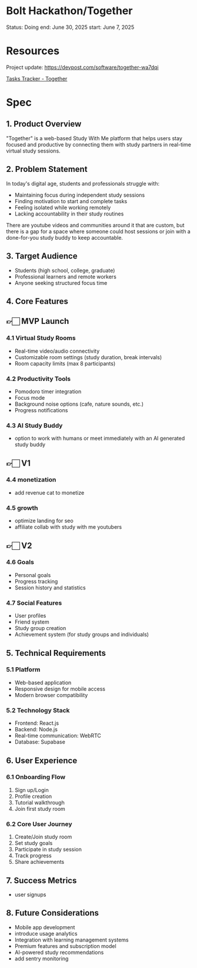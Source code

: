 # Bolt Hackathon/Together

Status: Doing
end: June 30, 2025
start: June 7, 2025

# Resources

Project update: https://devpost.com/software/together-wa7dqi

[Tasks Tracker - Together](Bolt%20Hackathon%20Together%2020a660c95b7e80498e31dd40ce6ca2a9/Tasks%20Tracker%20-%20Together%2020f660c95b7e80bf81c2dfe6629fffbf.csv)

# Spec

## 1. Product Overview

"Together" is a web-based Study With Me platform that helps users stay focused and productive by connecting them with study partners in real-time virtual study sessions.

## 2. Problem Statement

In today's digital age, students and professionals struggle with:

- Maintaining focus during independent study sessions
- Finding motivation to start and complete tasks
- Feeling isolated while working remotely
- Lacking accountability in their study routines

There are youtube videos and communities around it that are custom, but there is a gap for a space where someone could host sessions or join with a done-for-you study buddy to keep accountable.

## 3. Target Audience

- Students (high school, college, graduate)
- Professional learners and remote workers
- Anyone seeking structured focus time

## 4. Core Features

## 👉🏻 MVP Launch

### 4.1 Virtual Study Rooms

- Real-time video/audio connectivity
- Customizable room settings (study duration, break intervals)
- Room capacity limits (max 8 participants)

### 4.2 Productivity Tools

- Pomodoro timer integration
- Focus mode
- Background noise options (cafe, nature sounds, etc.)
- Progress notifications

### 4.3 AI Study Buddy

- option to work with humans or meet immediately with an AI generated study buddy

## 👉🏻 V1

### 4.4 monetization

- add revenue cat to monetize

### 4.5 growth

- optimize landing for seo
- affiliate collab with study with me youtubers

## 👉🏻 V2

### 4.6 Goals

- Personal goals
- Progress tracking
- Session history and statistics

### 4.7 Social Features

- User profiles
- Friend system
- Study group creation
- Achievement system (for study groups and individuals)

## 5. Technical Requirements

### 5.1 Platform

- Web-based application
- Responsive design for mobile access
- Modern browser compatibility

### 5.2 Technology Stack

- Frontend: React.js
- Backend: Node.js
- Real-time communication: WebRTC
- Database: Supabase

## 6. User Experience

### 6.1 Onboarding Flow

1. Sign up/Login
2. Profile creation
3. Tutorial walkthrough
4. Join first study room

### 6.2 Core User Journey

1. Create/Join study room
2. Set study goals
3. Participate in study session
4. Track progress
5. Share achievements

## 7. Success Metrics

- user signups

## 8. Future Considerations

- Mobile app development
- introduce usage analytics
- Integration with learning management systems
- Premium features and subscription model
- AI-powered study recommendations
- add sentry monitoring
